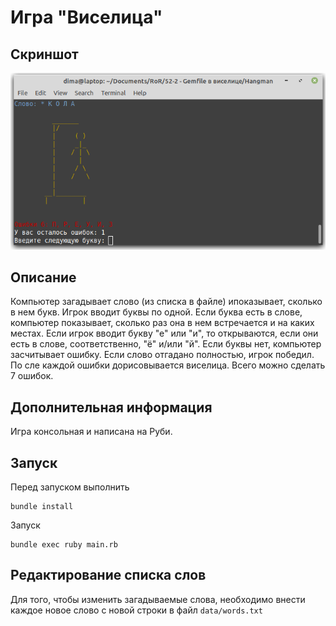 # Игра "Виселица"

## Скриншот
![alt](https://github.com/Dmitry-Dack9/Hangman/blob/master/screenshot.png)

## Описание
Компьютер загадывает слово (из списка в файле) ипоказывает, сколько в нем букв. Игрок вводит буквы по одной. Если буква есть в слове, компьютер показывает, сколько раз она в нем встречается и на каких местах. Если игрок вводит букву "е" или "и", то открываются, если они есть в слове, соответственно, "ё" и/или "й". Если буквы нет, компьютер засчитывает ошибку. Если слово отгадано полностью, игрок победил. По сле каждой ошибки дорисовывается виселица. Всего можно сделать 7 ошибок. 

## Дополнительная информация
Игра консольная и написана на Руби.

## Запуск
Перед запуском выполнить 

```
bundle install
```

Запуск 

```
bundle exec ruby main.rb
```

## Редактирование списка слов
Для того, чтобы изменить загадываемые слова, необходимо внести каждое новое слово с новой строки в файл 
`data/words.txt`
